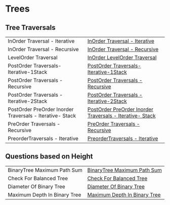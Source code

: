 # Trees

<h2>Tree Traversals</h2>


<table>
  <tr>
    <td > InOrder  Traversal - Iterative</td>
    <td> <a href="https://github.com/reeteshkesarwani/Trees/blob/main/Traversals/InorderTraversals-Iterative.java"> InOrder  Traversal - Iterative</a></td>
  </tr>
    <tr>
    <td > InOrder  Traversal - Recursive</td>
    <td> <a href="https://github.com/reeteshkesarwani/Trees/blob/main/Traversals/InorderTraversals.java"> InOrder  Traversal - Recursive</a></td>
  </tr>
   <tr>
    <td > LevelOrder Traversal</td>
    <td> <a href="https://github.com/reeteshkesarwani/Trees/blob/main/Traversals/LevelOrderTraversal.java"> InOrder  LevelOrder Traversal</a></td>
  </tr>
   <tr>
    <td > PostOrder Traversals-Iterative-1Stack</td>
    <td> <a href="https://github.com/reeteshkesarwani/Trees/blob/main/Traversals/PostOrderTraversals-Iterative-1Stack.java"> PostOrder Traversals-Iterative-1Stack</a></td>
  </tr>
   <tr>
    <td > PostOrder Traversals - Recursive</td>
    <td> <a href="https://github.com/reeteshkesarwani/Trees/blob/main/Traversals/PostOrderTraversals.java"> PostOrder Traversals - Recursive</a></td>
  </tr>
   <tr>
    <td > PostOrder Traversals - Iterative-2Stack</td>
    <td> <a href="https://github.com/reeteshkesarwani/Trees/blob/main/Traversals/PostOrderTravesals-Iterative-2Stack.java"> PostOrder Traversals - Iterative-2Stack</a></td>
  </tr>

   <tr>
    <td > PostOrder PreOrder Inorder Traversals - Iterative- Stack</td>
    <td> <a href="https://github.com/reeteshkesarwani/Trees/blob/main/Traversals/PreInPostUsingstack.java"> PostOrder PreOrder Inorder Traversals - Iterative- Stack</a></td>
  </tr>

   <tr>
    <td > PreOrder Traversals - Recursive</td>
    <td> <a href="https://github.com/reeteshkesarwani/Trees/blob/main/Traversals/PreOrderTraversals.java"> PreOrder Traversals - Recursive</a></td>
  </tr>

   <tr>
    <td > PreorderTraversals - Iterative</td>
    <td> <a href="https://github.com/reeteshkesarwani/Trees/blob/main/Traversals/PreorderTraversals-Iterative.java"> PreorderTraversals - Iterative</a></td>
  </tr>
</table>

<h2>Questions based on Height</h2>
<table>
  <tr>
    <td > BinaryTree Maximum Path Sum</td>
    <td> <a href="https://github.com/reeteshkesarwani/Trees/blob/main/Question%20On%20Height/BinaryTreeMaximumPathSum.java"> BinaryTree Maximum Path Sum</a></td>
  </tr>
 <tr>
    <td > Check For Balanced Tree</td>
    <td> <a href="https://github.com/reeteshkesarwani/Trees/blob/main/Question%20On%20Height/CheckForBalancedTree.java">  Check For Balanced Tree</a></td>
  </tr>
  <tr>
    <td > Diameter Of Binary Tree</td>
    <td> <a href="https://github.com/reeteshkesarwani/Trees/blob/main/Question%20On%20Height/DiameterOfBinaryTree.java">Diameter Of Binary Tree</a></td>
  </tr>
  <tr>
    <td > Maximum Depth In Binary Tree</td>
    <td> <a href="https://github.com/reeteshkesarwani/Trees/blob/main/Question%20On%20Height/maximumDepthInBInaryTree.java"> Maximum Depth In Binary Tree</a></td>
  </tr>
</table>